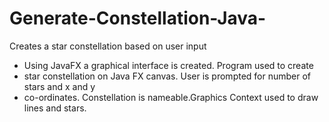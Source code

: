 # Generate-Constellation-Java-
Creates a star constellation based on user input

 * Using JavaFX a graphical interface is created. Program used to create
 * star constellation on Java FX canvas. User is prompted for number of stars and x and y
 * co-ordinates. Constellation is nameable.Graphics Context used to draw lines and stars.
